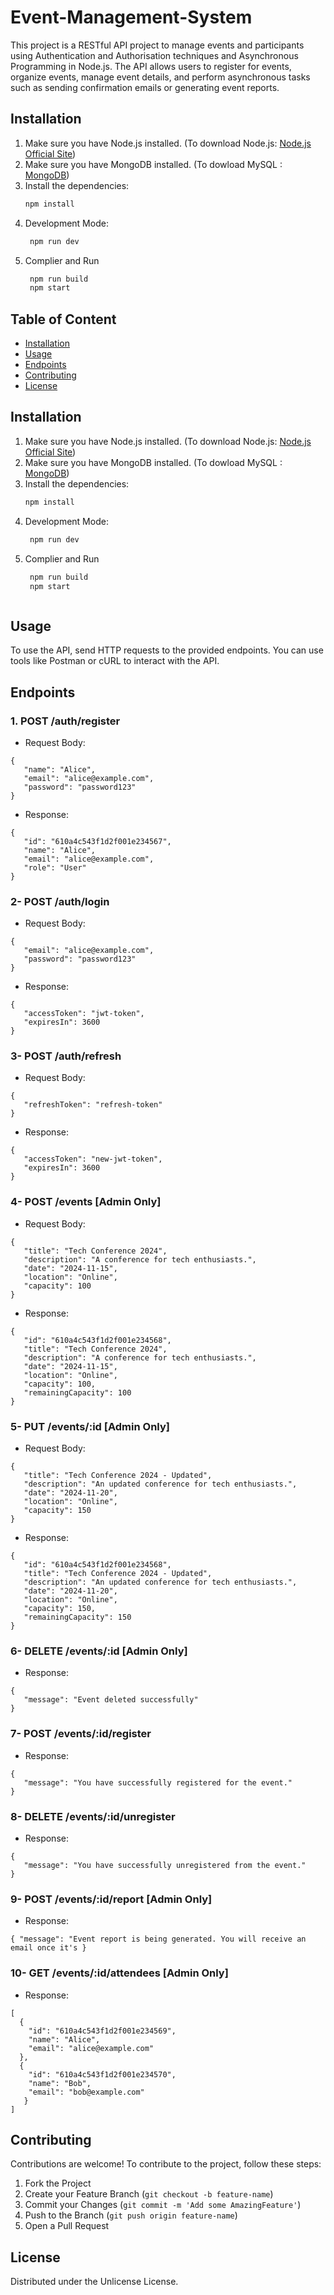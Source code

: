# Event-Management-System

This project is a RESTful API project to manage events and participants using Authentication and Authorisation techniques and Asynchronous Programming in Node.js. The API allows users to register for events, organize events, manage event details, and perform asynchronous tasks such as sending confirmation emails or generating event reports.

## Installation
1. Make sure you have Node.js installed. (To download Node.js: [Node.js Official Site](https://nodejs.org))
2. Make sure you have MongoDB installed. (To dowload MySQL : [MongoDB](https://www.mongodb.com/try/download/community))
3. Install the dependencies:  
   ```bash
   npm install  
4. Development Mode:
   ```bash
    npm run dev
5. Complier and Run
   ```bash
    npm run build
    npm start

## Table of Content
- [Installation](#Installation)
- [Usage](#Usage)
- [Endpoints](#Endpoints)
- [Contributing](#Contributing)
- [License](#License)



## Installation
1. Make sure you have Node.js installed. (To download Node.js: [Node.js Official Site](https://nodejs.org))
2. Make sure you have MongoDB installed. (To dowload MySQL : [MongoDB](https://www.mongodb.com/try/download/community))
3. Install the dependencies:  
   ```bash
   npm install  
4. Development Mode:
   ```bash
    npm run dev
5. Complier and Run
   ```bash
    npm run build
    npm start



## Usage

To use the API, send HTTP requests to the provided endpoints. You can use tools like Postman or cURL to interact with the API.

## Endpoints

### 1. POST /auth/register
* Request Body:
```
{
   "name": "Alice",
   "email": "alice@example.com",
   "password": "password123"
}
```
* Response:
```
{
   "id": "610a4c543f1d2f001e234567",
   "name": "Alice",
   "email": "alice@example.com",
   "role": "User"
}
```
### 2- POST /auth/login
 * Request Body:
```
{
   "email": "alice@example.com",
   "password": "password123"
}
```
* Response:
```
{
   "accessToken": "jwt-token",
   "expiresIn": 3600
}
```

### 3- POST /auth/refresh
* Request Body:
```
{
   "refreshToken": "refresh-token"
}
```
* Response:
```
{
   "accessToken": "new-jwt-token",
   "expiresIn": 3600
}
```

### 4- POST /events [Admin Only]
* Request Body:
```
{
   "title": "Tech Conference 2024",
   "description": "A conference for tech enthusiasts.",
   "date": "2024-11-15",
   "location": "Online",
   "capacity": 100
}
```
* Response:
```
{
   "id": "610a4c543f1d2f001e234568",
   "title": "Tech Conference 2024",
   "description": "A conference for tech enthusiasts.",
   "date": "2024-11-15",
   "location": "Online",
   "capacity": 100,
   "remainingCapacity": 100
}
```
### 5- PUT /events/:id [Admin Only]

* Request Body:
```
{
   "title": "Tech Conference 2024 - Updated",
   "description": "An updated conference for tech enthusiasts.",
   "date": "2024-11-20",
   "location": "Online",
   "capacity": 150
}
```
* Response:
```
{
   "id": "610a4c543f1d2f001e234568",
   "title": "Tech Conference 2024 - Updated",
   "description": "An updated conference for tech enthusiasts.",
   "date": "2024-11-20",
   "location": "Online",
   "capacity": 150,
   "remainingCapacity": 150
}
```
### 6- DELETE /events/:id [Admin Only]
* Response:
```
{
   "message": "Event deleted successfully"
}
```
### 7- POST /events/:id/register
* Response:
```
{
   "message": "You have successfully registered for the event."
}
```

### 8- DELETE /events/:id/unregister
* Response:
```
{
   "message": "You have successfully unregistered from the event."
}
```
### 9- POST /events/:id/report [Admin Only]
* Response:
```
{ "message": "Event report is being generated. You will receive an email once it's }
```
### 10- GET /events/:id/attendees [Admin Only]
* Response:
```
[
  {
    "id": "610a4c543f1d2f001e234569",
    "name": "Alice",
    "email": "alice@example.com"
  },
  {
    "id": "610a4c543f1d2f001e234570",
    "name": "Bob",
    "email": "bob@example.com"
   }
]
```

## Contributing
Contributions are welcome! To contribute to the project, follow these steps:

1.  Fork the Project
2.  Create your Feature Branch (`git checkout -b feature-name`)
3.  Commit your Changes (`git commit -m 'Add some AmazingFeature'`)
4.  Push to the Branch (`git push origin feature-name`)
5.  Open a Pull Request

## License
Distributed under the Unlicense License.
